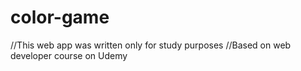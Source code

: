 # color-game
//This web app was written only for study purposes
//Based on web developer course on Udemy
